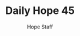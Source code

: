 ---
image: /assets/img/daily-hope-default-artwork.png
title: Daily Hope 45
number: 45
categories:
  - Daily Hope
author: Hope Staff
notes: Daily Hope 45
embed: >-
  <iframe style="border-radius:12px" src="https://open.spotify.com/embed/episode/2upFwEMwoswA91z9JgNIEy?utm_source=generator" width="100%" height="152" frameBorder="0" allowfullscreen="" allow="autoplay; clipboard-write; encrypted-media; fullscreen; picture-in-picture" loading="lazy"></iframe>
---